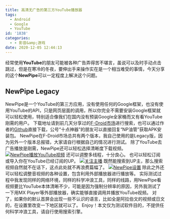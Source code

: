```yaml
---
title: 高清无广告的第三方YouTube播放器
tags:
  - Android
  - Google
  - YouTube
id: '1838'
categories:
  - - 影音&amp;游戏
date: 2020-12-05 12:44:13
---
```


经常使用**YouTube**的朋友可能被各种广告弄得苦不堪言，虽说可以及时手动点击跳过，但是在寒冷的冬夜，要伸出手来操作实在是一个相当难受的事情，今天分享的这个**NewPipe**可以一定程度上解决这个问题。

## NewPipe Legacy

NewPipe是一个YouTube的第三方应用，没有使用任何的Google框架，也没有使用YouTube的API，只是网页层面的调用，所以你完全不需要安装Google框架就可以轻松使用，特别适合像我们在国内没有预装Google全家桶而又有看YouTube刚需的用户。 下载地址请到前几天分享过的[F-Droid市场](https://www.jubuzz.com/geek/efficiency/1834.html)进行搜索，也可以通过作者的[Github](https://github.com/TeamNewPipe/NewPipe)直接下载，公号“十点神器”的朋友可以直接回复“NP油管”获取APK安装包。 NewPipe在F-Droid市场总共有两个版本，我自己使用的是Legacy版，因为另外一个版本总报错，大家请自行根据自己的情况进行测试。 除了YouTube去广告播放是刚需，NewPipe还可以轻松选择清晰度下载视频。 [![NewPipe播放YouTube视频](https://images.jubuzz.com/uPic/eC88Ue.jpg)](https://images.jubuzz.com/uPic/eC88Ue.jpg) 还可以调整多线程，十分良心。 也可以轻松订阅或导入你在YouTube已经订阅的UP。 [![关注主播](https://images.jubuzz.com/uPic/MUL0wZ.jpg)](https://images.jubuzz.com/uPic/MUL0wZ.jpg) 既然能搜索到UP主，那么搜索视频自然就不在话下，这点此处就不再浪费篇幅了。 [![NewPipe设置](https://images.jubuzz.com/uPic/PaYQob.jpg)](https://images.jubuzz.com/uPic/PaYQob.jpg) 除此之外还可以轻松调整音视频的各种设置，包含利用外部播放器进行播放等。 实际测试过程中我发现同样的网络环境，同样的科学冲浪工具，同样的线路，用NewPipe看视频要比YouTube本体清晰不少，可能是因为强制分辨率的原因，另外我测试了一下用MX Player等外部播放器，确实能够直接调用并播放YouTube视频。 对了，如果你的默认首屏会出现一些不认识的语言，比如全是阿拉伯文的视频或日文的，在设置里改变一下地区就可以了。 Enjoy！本文仅为测试软件目的，不提供任何科学冲浪工具，请自行使用搜索引擎。